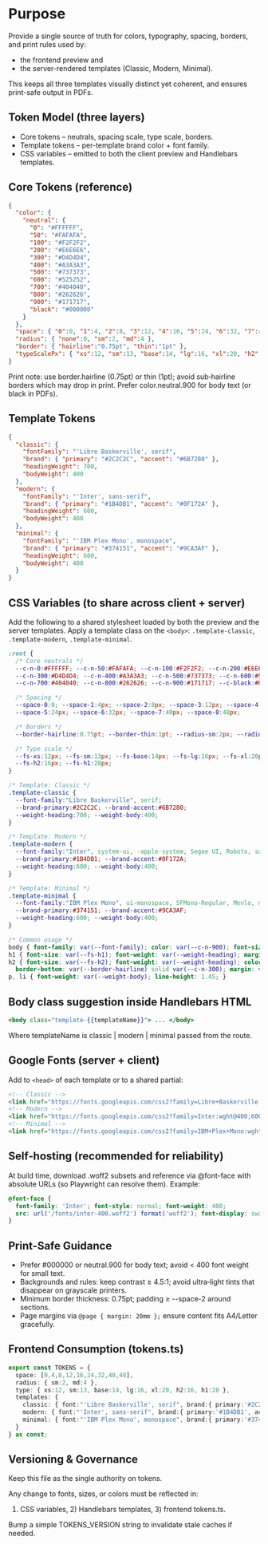 # Purpose

Provide a single source of truth for colors, typography, spacing, borders, and print rules used by:

- the frontend preview and
- the server-rendered templates (Classic, Modern, Minimal).

This keeps all three templates visually distinct yet coherent, and ensures print-safe output in PDFs.

## Token Model (three layers)

- Core tokens – neutrals, spacing scale, type scale, borders.
- Template tokens – per-template brand color + font family.
- CSS variables – emitted to both the client preview and Handlebars templates.

## Core Tokens (reference)

```json
{
  "color": {
    "neutral": {
      "0": "#FFFFFF",
      "50": "#FAFAFA",
      "100": "#F2F2F2",
      "200": "#E6E6E6",
      "300": "#D4D4D4",
      "400": "#A3A3A3",
      "500": "#737373",
      "600": "#525252",
      "700": "#404040",
      "800": "#262626",
      "900": "#171717",
      "black": "#000000"
    }
  },
  "space": { "0":0, "1":4, "2":8, "3":12, "4":16, "5":24, "6":32, "7":40, "8":48 },
  "radius": { "none":0, "sm":2, "md":4 },
  "border": { "hairline":"0.75pt", "thin":"1pt" },
  "typeScalePx": { "xs":12, "sm":13, "base":14, "lg":16, "xl":20, "h2":16, "h1":28 }
}
```

Print note: use border.hairline (0.75pt) or thin (1pt); avoid sub‑hairline borders which may drop in print. Prefer color.neutral.900 for body text (or black in PDFs).

## Template Tokens

```json
{
  "classic": {
    "fontFamily": "'Libre Baskerville', serif",
    "brand": { "primary": "#2C2C2C", "accent": "#6B7280" },
    "headingWeight": 700,
    "bodyWeight": 400
  },
  "modern": {
    "fontFamily": "'Inter', sans-serif",
    "brand": { "primary": "#1B4DB1", "accent": "#0F172A" },
    "headingWeight": 600,
    "bodyWeight": 400
  },
  "minimal": {
    "fontFamily": "'IBM Plex Mono', monospace",
    "brand": { "primary": "#374151", "accent": "#9CA3AF" },
    "headingWeight": 600,
    "bodyWeight": 400
  }
}
```

## CSS Variables (to share across client + server)

Add the following to a shared stylesheet loaded by both the preview and the server templates. Apply a template class on the `<body>`: `.template-classic`, `.template-modern`, `.template-minimal`.

```css
:root {
  /* Core neutrals */
  --c-n-0:#FFFFFF; --c-n-50:#FAFAFA; --c-n-100:#F2F2F2; --c-n-200:#E6E6E6;
  --c-n-300:#D4D4D4; --c-n-400:#A3A3A3; --c-n-500:#737373; --c-n-600:#525252;
  --c-n-700:#404040; --c-n-800:#262626; --c-n-900:#171717; --c-black:#000;

  /* Spacing */
  --space-0:0; --space-1:4px; --space-2:8px; --space-3:12px; --space-4:16px;
  --space-5:24px; --space-6:32px; --space-7:40px; --space-8:48px;

  /* Borders */
  --border-hairline:0.75pt; --border-thin:1pt; --radius-sm:2px; --radius-md:4px;

  /* Type scale */
  --fs-xs:12px; --fs-sm:13px; --fs-base:14px; --fs-lg:16px; --fs-xl:20px;
  --fs-h2:16px; --fs-h1:28px;
}

/* Template: Classic */
.template-classic {
  --font-family:"Libre Baskerville", serif;
  --brand-primary:#2C2C2C; --brand-accent:#6B7280;
  --weight-heading:700; --weight-body:400;
}

/* Template: Modern */
.template-modern {
  --font-family:"Inter", system-ui, -apple-system, Segoe UI, Roboto, sans-serif;
  --brand-primary:#1B4DB1; --brand-accent:#0F172A;
  --weight-heading:600; --weight-body:400;
}

/* Template: Minimal */
.template-minimal {
  --font-family:"IBM Plex Mono", ui-monospace, SFMono-Regular, Menlo, monospace;
  --brand-primary:#374151; --brand-accent:#9CA3AF;
  --weight-heading:600; --weight-body:400;
}

/* Common usage */
body { font-family: var(--font-family); color: var(--c-n-900); font-size: var(--fs-base); }
h1 { font-size: var(--fs-h1); font-weight: var(--weight-heading); margin: 0 0 var(--space-2); }
h2 { font-size: var(--fs-h2); font-weight: var(--weight-heading); color: var(--brand-primary);
  border-bottom: var(--border-hairline) solid var(--c-n-300); margin: var(--space-5) 0 var(--space-2); }
p, li { font-weight: var(--weight-body); line-height: 1.45; }
```

## Body class suggestion inside Handlebars HTML

```handlebars
<body class="template-{{templateName}}"> ... </body>
```

Where templateName is classic | modern | minimal passed from the route.

## Google Fonts (server + client)

Add to `<head>` of each template or to a shared partial:

```html
<!-- Classic -->
<link href="https://fonts.googleapis.com/css2?family=Libre+Baskerville:wght@400;700&display=swap" rel="stylesheet" />
<!-- Modern -->
<link href="https://fonts.googleapis.com/css2?family=Inter:wght@400;600&display=swap" rel="stylesheet" />
<!-- Minimal -->
<link href="https://fonts.googleapis.com/css2?family=IBM+Plex+Mono:wght@400;600&display=swap" rel="stylesheet" />
```

## Self‑hosting (recommended for reliability)

At build time, download .woff2 subsets and reference via @font-face with absolute URLs (so Playwright can resolve them). Example:

```css
@font-face {
  font-family: 'Inter'; font-style: normal; font-weight: 400;
  src: url('/fonts/inter-400.woff2') format('woff2'); font-display: swap;
}
```

## Print-Safe Guidance

- Prefer #000000 or neutral.900 for body text; avoid < 400 font weight for small text.
- Backgrounds and rules: keep contrast ≥ 4.5:1; avoid ultra‑light tints that disappear on grayscale printers.
- Minimum border thickness: 0.75pt; padding ≥ --space-2 around sections.
- Page margins via `@page { margin: 20mm };` ensure content fits A4/Letter gracefully.

## Frontend Consumption (tokens.ts)

```typescript
export const TOKENS = {
  space: [0,4,8,12,16,24,32,40,48],
  radius: { sm:2, md:4 },
  type: { xs:12, sm:13, base:14, lg:16, xl:20, h2:16, h1:28 },
  templates: {
    classic: { font:"'Libre Baskerville', serif", brand:{ primary:'#2C2C2C', accent:'#6B7280' } },
    modern: { font:"'Inter', sans-serif", brand:{ primary:'#1B4DB1', accent:'#0F172A' } },
    minimal: { font:"'IBM Plex Mono', monospace", brand:{ primary:'#374151', accent:'#9CA3AF' } }
  }
} as const;
```

## Versioning & Governance

Keep this file as the single authority on tokens.

Any change to fonts, sizes, or colors must be reflected in:

1. CSS variables, 2) Handlebars templates, 3) frontend tokens.ts.

Bump a simple TOKENS_VERSION string to invalidate stale caches if needed.